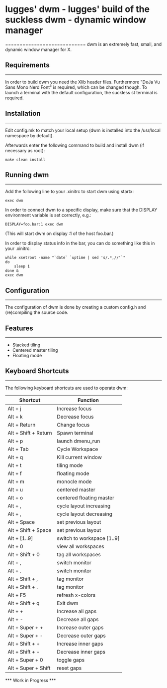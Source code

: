 # lugges' dwm - lugges' build of the suckless dwm - dynamic window manager
============================
dwm is an extremely fast, small, and dynamic window manager for X.


## Requirements
------------
In order to build dwm you need the Xlib header files.
Furthermore "DeJa Vu Sans Mono Nerd Font" is required, which can be changed though.
To launch a terminal with the default configuration, the suckless st terminal is required.


## Installation
------------
Edit config.mk to match your local setup (dwm is installed into
the /usr/local namespace by default).

Afterwards enter the following command to build and install dwm (if
necessary as root):

    make clean install


## Running dwm
-----------
Add the following line to your .xinitrc to start dwm using startx:

    exec dwm

In order to connect dwm to a specific display, make sure that
the DISPLAY environment variable is set correctly, e.g.:

    DISPLAY=foo.bar:1 exec dwm

(This will start dwm on display :1 of the host foo.bar.)

In order to display status info in the bar, you can do something
like this in your .xinitrc:

    while xsetroot -name "`date` `uptime | sed 's/.*,//'`"
    do
    	sleep 1
    done &
    exec dwm


## Configuration
-------------
The configuration of dwm is done by creating a custom config.h
and (re)compiling the source code.


## Features
-------------
* Stacked tiling
* Centered master tiling
* Floating mode

## Keyboard Shortcuts
-------------
The following keyboard shortcuts are used to operate dwm:

| Shortcut                  | Function                  |
|---------------------------|---------------------------|
| Alt + j                   | Increase focus            |
| Alt + k                   | Decrease focus            |
| Alt + Return              | Change focus              |
| Alt + Shift + Return      | Spawn terminal            |
| Alt + p                   | launch dmenu_run          |
| Alt + Tab                 | Cycle Workspace           |
| Alt + q                   | Kill current window       |
| Alt + t                   | tiling mode               |
| Alt + f                   | floating mode             |
| Alt + m                   | monocle mode              |
| Alt + u                   | centered master           |
| Alt + o                   | centered floating master  |
| Alt + ,                   | cycle layout increasing   |
| Alt + ,                   | cycle layout decreasing   |
| Alt + Space               | set previous layout       |
| Alt + Shift + Space       | set previous layout       |
| Alt + [1..9]              | switch to workspace [1..9]|
| Alt + 0                   | view all workspaces       |
| Alt + Shift + 0           | tag all workspaces        |
| Alt + ,                   | switch monitor            |
| Alt + .                   | switch monitor            |
| Alt + Shift + ,           | tag monitor               |
| Alt + Shift + .           | tag monitor               |
| Alt + F5                  | refresh x-colors          |
| Alt + Shift + q           | Exit dwm                  |
| Alt + +                   | Increase all gaps         |
| Alt + -                   | Decrease all gaps         |
| Alt + Super + +           | Increase outer gaps       |
| Alt + Super + -           | Decrease outer gaps       |
| Alt + Shift + +           | Increase inner gaps       |
| Alt + Shift + -           | Decrease inner gaps       |
| Alt + Super + 0           | toggle gaps               |
| Alt + Super + Shift       | reset gaps                |
*** Work in Progress ***
